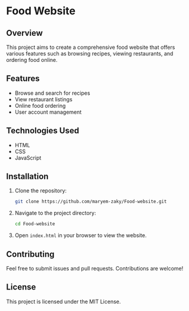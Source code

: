 # Food Website

## Overview
This project aims to create a comprehensive food website that offers various features such as browsing recipes, viewing restaurants, and ordering food online.

## Features
- Browse and search for recipes
- View restaurant listings
- Online food ordering
- User account management

## Technologies Used
- HTML
- CSS
- JavaScript

## Installation
1. Clone the repository:
    ```bash
    git clone https://github.com/maryem-zaky/Food-website.git
    ```
2. Navigate to the project directory:
    ```bash
    cd Food-website
    ```
3. Open `index.html` in your browser to view the website.

## Contributing
Feel free to submit issues and pull requests. Contributions are welcome!

## License
This project is licensed under the MIT License.
